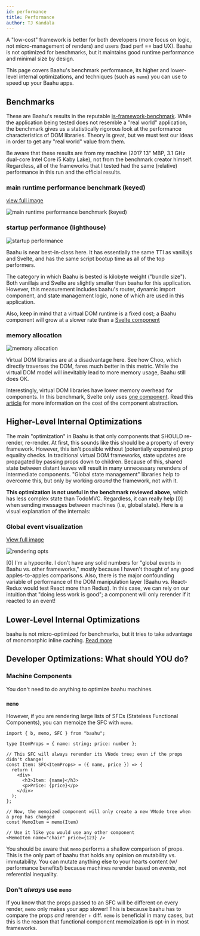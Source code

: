 ```yaml
---
id: performance
title: Performance
author: TJ Kandala
---
```


A "low-cost" framework is better for both developers (more focus on logic, not micro-management of renders) and users (bad perf == bad UX). Baahu is not optimized for benchmarks, but it maintains good runtime performance and minimal size by design.

This page covers Baahu's benchmark performance, its higher and lower-level internal optimizations, and techniques (such as `memo`) you can use to speed up your Baahu apps.

## Benchmarks

These are Baahu's results in the reputable [js-framework-benchmark](https://github.com/krausest/js-framework-benchmark). While the application being tested does not resemble a "real world" application, the benchmark gives us a statistically rigorous look at the performance characteristics of DOM libraries. Theory is great, but we must test our ideas in order to get any "real world" value from them.

Be aware that these results are from my machine (2017 13" MBP, 3.1 GHz dual-core Intel Core i5 Kaby Lake), not from the benchmark creator himself. Regardless, all of the frameworks that I tested had the same (relative) performance in this run and the official results.

### main runtime performance benchmark (keyed)

[view full image](/img/keyed.png)

![main runtime performance benchmark (keyed)](/img/keyed.png)

### startup performance (lighthouse)

![startup performance](/img/startup.png)

Baahu is near best-in-class here. It has essentially the same TTI as vanillajs and Svelte, and has the same script bootup time as all of the top performers.

The category in which Baahu is bested is kilobyte weight ("bundle size"). Both vanillajs and Svelte are slightly smaller than baahu for this application. However, this measurement includes baahu's router, dynamic import component, and state management logic, none of which are used in this application.

Also, keep in mind that a virtual DOM runtime is a fixed cost; a Baahu component will grow at a slower rate than a [Svelte component](https://github.com/sveltejs/svelte/issues/2546)

### memory allocation

![memory allocation](/img/memory.png)

Virtual DOM libraries are at a disadvantage here. See how Choo, which directly traverses the DOM, fares much better in this metric. While the virtual DOM model will inevitably lead to more memory usage, Baahu still does OK.

Interestingly, virtual DOM libraries have lower memory overhead for components. In this benchmark, Svelte only uses [one component](https://github.com/krausest/js-framework-benchmark/blob/master/frameworks/keyed/svelte/src/Main.svelte). Read this [article](https://medium.com/better-programming/the-real-cost-of-ui-components-6d2da4aba205) for more information on the cost of the component abstraction.

## Higher-Level Internal Optimizations

The main "optimization" in Baahu is that only components that SHOULD re-render, re-render. At first, this sounds like this should be a property of every framework. However, this isn't possible without (potentially expensive) prop equality checks. In traditional virtual DOM frameworks, state updates are propagated by passing props down to children. Because of this, shared state between distant leaves will result in many unnecessary rerenders of intermediate components. "Global state management" libraries help to overcome this, but only by working _around_ the framework, not with it.

**This optimization is not useful in the benchmark reviewed above**, which has less complex state than TodoMVC. Regardless, it can really help [0] when sending messages between machines (i.e, global state). Here is a visual explanation of the internals:

### Global event visualization

[View full image](/img/rendering-opts.svg)

![rendering opts](/img/rendering-opts.svg)

[0] I'm a hypocrite. I don't have any solid numbers for "global events in Baahu vs. other frameworks," mostly because I haven't thought of any good apples-to-apples comparisons. Also, there is the major confounding variable of performance of the DOM manipulation layer (Baahu vs. React-Redux would test React more than Redux). In this case, we can rely on our intuition that "doing less work is good"; a component will only rerender if it reacted to an event!

## Lower-Level Internal Optimizations

baahu is not micro-optimized for benchmarks, but it tries to take advantage of monomorphic inline caching. [Read more](https://en.wikipedia.org/wiki/Inline_caching#Monomorphic_inline_caching)

## Developer Optimizations: What should YOU do?

### Machine Components

You don't need to do anything to optimize baahu machines.

### `memo`

However, if you are rendering large lists of SFCs (Stateless Functional Components), you can memoize the SFC with `memo`.

```tsx
import { b, memo, SFC } from "baahu";

type ItemProps = { name: string; price: number };

// This SFC will always rerender its VNode tree; even if the props didn't change!
const Item: SFC<ItemProps> = ({ name, price }) => {
  return (
    <div>
      <h3>Item: {name}</h3>
      <p>Price: {price}</p>
    </div>
  );
};

// Now, the memoized component will only create a new VNode tree when a prop has changed
const MemoItem = memo(Item)

// Use it like you would use any other component
<MemoItem name="chair" price={123} />
```

You should be aware that `memo` performs a shallow comparison of props. This is the only part of baahu that holds any opinion on mutability vs. immutability. You can mutate anything else to your hearts content (w/ performance benefits!) because machines rerender based on _events_, not referential inequality.

### Don't _always_ use `memo`

If you know that the props passed to an SFC will be different on every render, `memo` only makes your app slower! This is because baahu has to compare the props _and_ rerender + diff. `memo` is beneficial in many cases, but this is the reason that functional component memoization is opt-in in most frameworks.
